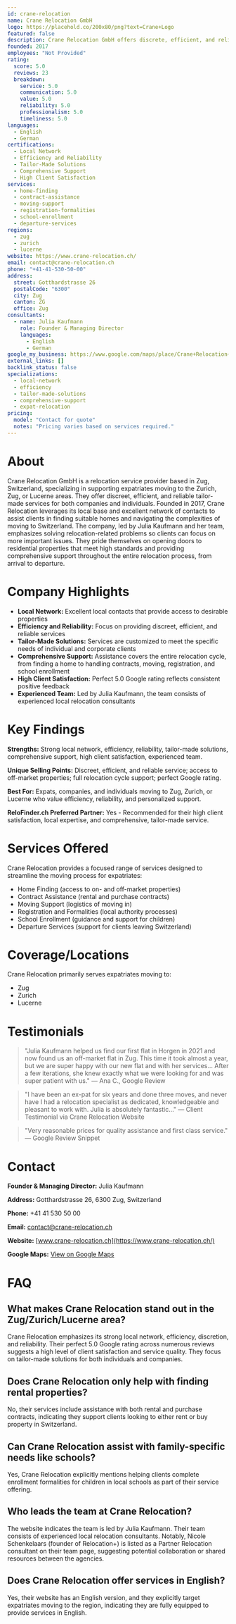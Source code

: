 ```yaml
---
id: crane-relocation
name: Crane Relocation GmbH
logo: https://placehold.co/200x80/png?text=Crane+Logo
featured: false
description: Crane Relocation GmbH offers discrete, efficient, and reliable relocation services for expats in Zug, Zurich, and Lucerne. Perfect 5.0/5 Google rating.
founded: 2017
employees: "Not Provided"
rating:
  score: 5.0
  reviews: 23
  breakdown:
    service: 5.0
    communication: 5.0
    value: 5.0
    reliability: 5.0
    professionalism: 5.0
    timeliness: 5.0
languages:
  - English
  - German
certifications:
  - Local Network
  - Efficiency and Reliability
  - Tailor-Made Solutions
  - Comprehensive Support
  - High Client Satisfaction
services:
  - home-finding
  - contract-assistance
  - moving-support
  - registration-formalities
  - school-enrollment
  - departure-services
regions:
  - zug
  - zurich
  - lucerne
website: https://www.crane-relocation.ch/
email: contact@crane-relocation.ch
phone: "+41-41-530-50-00"
address:
  street: Gotthardstrasse 26
  postalCode: "6300"
  city: Zug
  canton: ZG
  office: Zug
consultants:
  - name: Julia Kaufmann
    role: Founder & Managing Director
    languages:
      - English
      - German
google_my_business: https://www.google.com/maps/place/Crane+Relocation+GmbH/@47.1704,8.5245,17z/data=!3m1!4b1!4m6!3m5!1s0x479aa971f0f8f0f9:0x3e0b8a0c1c9a7a0f!8m2!3d47.1704!4d8.5245!16s%2Fg%2F11c6_1l9y3
external_links: []
backlink_status: false
specializations:
  - local-network
  - efficiency
  - tailor-made-solutions
  - comprehensive-support
  - expat-relocation
pricing:
  model: "Contact for quote"
  notes: "Pricing varies based on services required."
---
```


# About
Crane Relocation GmbH is a relocation service provider based in Zug, Switzerland, specializing in supporting expatriates moving to the Zurich, Zug, or Lucerne areas. They offer discreet, efficient, and reliable tailor-made services for both companies and individuals. Founded in 2017, Crane Relocation leverages its local base and excellent network of contacts to assist clients in finding suitable homes and navigating the complexities of moving to Switzerland. The company, led by Julia Kaufmann and her team, emphasizes solving relocation-related problems so clients can focus on more important issues. They pride themselves on opening doors to residential properties that meet high standards and providing comprehensive support throughout the entire relocation process, from arrival to departure.

# Company Highlights
- **Local Network:** Excellent local contacts that provide access to desirable properties
- **Efficiency and Reliability:** Focus on providing discreet, efficient, and reliable services
- **Tailor-Made Solutions:** Services are customized to meet the specific needs of individual and corporate clients
- **Comprehensive Support:** Assistance covers the entire relocation cycle, from finding a home to handling contracts, moving, registration, and school enrollment
- **High Client Satisfaction:** Perfect 5.0 Google rating reflects consistent positive feedback
- **Experienced Team:** Led by Julia Kaufmann, the team consists of experienced local relocation consultants

# Key Findings
**Strengths:** Strong local network, efficiency, reliability, tailor-made solutions, comprehensive support, high client satisfaction, experienced team.

**Unique Selling Points:** Discreet, efficient, and reliable service; access to off-market properties; full relocation cycle support; perfect Google rating.

**Best For:** Expats, companies, and individuals moving to Zug, Zurich, or Lucerne who value efficiency, reliability, and personalized support.

**ReloFinder.ch Preferred Partner:** Yes - Recommended for their high client satisfaction, local expertise, and comprehensive, tailor-made service.

# Services Offered
Crane Relocation provides a focused range of services designed to streamline the moving process for expatriates:

- Home Finding (access to on- and off-market properties)
- Contract Assistance (rental and purchase contracts)
- Moving Support (logistics of moving in)
- Registration and Formalities (local authority processes)
- School Enrollment (guidance and support for children)
- Departure Services (support for clients leaving Switzerland)

# Coverage/Locations
Crane Relocation primarily serves expatriates moving to:
- Zug
- Zurich
- Lucerne

# Testimonials
> "Julia Kaufmann helped us find our first flat in Horgen in 2021 and now found us an off-market flat in Zug. This time it took almost a year, but we are super happy with our new flat and with her services... After a few iterations, she knew exactly what we were looking for and was super patient with us."
> — Ana C., Google Review

> "I have been an ex-pat for six years and done three moves, and never have I had a relocation specialist as dedicated, knowledgeable and pleasant to work with. Julia is absolutely fantastic..."
> — Client Testimonial via Crane Relocation Website

> "Very reasonable prices for quality assistance and first class service."
> — Google Review Snippet

# Contact
**Founder & Managing Director:** Julia Kaufmann

**Address:** Gotthardstrasse 26, 6300 Zug, Switzerland

**Phone:** +41 41 530 50 00

**Email:** contact@crane-relocation.ch

**Website:** [www.crane-relocation.ch](https://www.crane-relocation.ch/)

**Google Maps:** [View on Google Maps](https://www.google.com/maps/place/Crane+Relocation+GmbH/@47.1704,8.5245,17z/data=!3m1!4b1!4m6!3m5!1s0x479aa971f0f8f0f9:0x3e0b8a0c1c9a7a0f!8m2!3d47.1704!4d8.5245!16s%2Fg%2F11c6_1l9y3)

# FAQ
## What makes Crane Relocation stand out in the Zug/Zurich/Lucerne area?
Crane Relocation emphasizes its strong local network, efficiency, discretion, and reliability. Their perfect 5.0 Google rating across numerous reviews suggests a high level of client satisfaction and service quality. They focus on tailor-made solutions for both individuals and companies.

## Does Crane Relocation only help with finding rental properties?
No, their services include assistance with both rental and purchase contracts, indicating they support clients looking to either rent or buy property in Switzerland.

## Can Crane Relocation assist with family-specific needs like schools?
Yes, Crane Relocation explicitly mentions helping clients complete enrollment formalities for children in local schools as part of their service offering.

## Who leads the team at Crane Relocation?
The website indicates the team is led by Julia Kaufmann. Their team consists of experienced local relocation consultants. Notably, Nicole Schenkelaars (founder of Relocation+) is listed as a Partner Relocation consultant on their team page, suggesting potential collaboration or shared resources between the agencies.

## Does Crane Relocation offer services in English?
Yes, their website has an English version, and they explicitly target expatriates moving to the region, indicating they are fully equipped to provide services in English. 